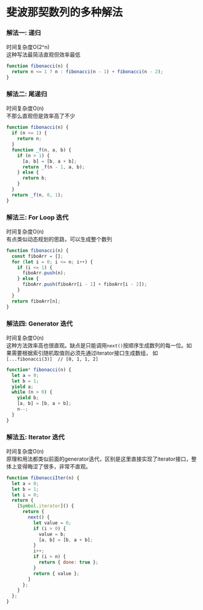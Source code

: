 # 斐波那契数列的多种解法

### 解法一: 递归

时间复杂度O(2^n)  
这种写法最简洁直观但效率最低

``` javascript 
function fibonacci(n) {
  return n <= 1 ? n : fibonacci(n - 1) + fibonacci(n - 2);
} 
```

### 解法二: 尾递归

时间复杂度O(n)  
不那么直观但是效率高了不少

``` javascript 
function fibonacci(n) {
  if (n <= 1) {
    return n;
  }
  function _f(n, a, b) {
    if (n > 1) {
      [a, b] = [b, a + b];
      return _f(n - 1, a, b);
    } else {
      return b;
    }
  }
  return _f(n, 0, 1);
}
``` 

### 解法三: For Loop 迭代

时间复杂度O(n)  
有点类似动态规划的思路，可以生成整个数列

``` javascript 
function fibonacci(n) {
  const fiboArr = [];
  for (let i = 0; i <= n; i++) {
    if (i <= 1) {
      fiboArr.push(n);
    } else {
      fiboArr.push(fiboArr[i - 1] + fiboArr[i - 2]);
    }
  }
  return fiboArr[n];
}
``` 

### 解法四: Generator 迭代

时间复杂度O(n)  
这种方法效率高也很直观。缺点是只能调用```next()```按顺序生成数列的每一位。如果需要根据索引随机取值则必须先通过iterator接口生成数组， 如```[...fibonacci(3)]  // [0, 1, 1, 2]```

``` javascript 
function* fibonacci(n) {
  let a = 0;
  let b = 1;
  yield a;
  while (n > 0) {
    yield b;
    [a, b] = [b, a + b];
    n--;
  }
}
``` 

### 解法五: Iterator 迭代

时间复杂度O(n)  
原理和用法都类似前面的generator迭代，区别是这里直接实现了iterator接口，整体上变得晦涩了很多，非常不直观。

``` javascript 
function fibonacciIter(n) {
  let a = 0;
  let b = 1;
  let i = 0;
  return {
    [Symbol.iterator]() {
      return {
        next() {
          let value = 0;
          if (i > 0) {
            value = b;
            [a, b] = [b, a + b];
          }
          i++;
          if (i > n) {
            return { done: true };
          }
          return { value };
        }
      };	
    }
  };
}
``` 